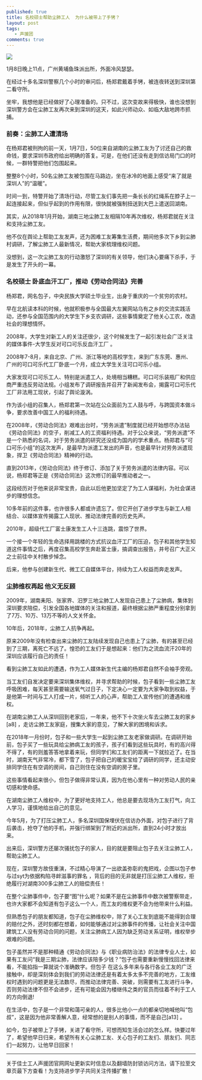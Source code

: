 ```yaml
---
published: true
title: 名校硕士帮助尘肺工人  为什么被带上了手铐？
layout: post
tags:
   - 声援团
comments: true
---
```




![](https://i.imgur.com/kZYgHxk.jpg)

1月8日晚上11点，广州黄埔鱼珠派出所，外面冷风瑟瑟。

在经过十多名深圳警察几个小时的审问后，杨郑君戴着手铐，被连夜转送到深圳第二看守所。

坐牢，我想他是已经做好了心理准备的。只不过，这次变故来得极快，谁也没想到深圳警方会在尘肺工友再次来到深圳的这天，如此兴师动众、如临大敌地跨市抓捕。

### 前奏：尘肺工人遭清场

在杨郑君被刑拘的前一天，1月7日，50位来自湖南的尘肺工友为了讨还自己的救命钱，要求深圳市政府给出明确的答复。可是，在他们还没有走到信访局门口的时候，一群特警把他们包围起来。

整整8个小时，50名尘肺工友被包围在马路边，坐在冰冷的地面上感受“来了就是深圳人”的“温暖”。

时间一到，特警开始了清场行动，尽管工友们事先把一条长长的红绳系在脖子上一起连接起来，但似乎起到的作用有限，很快就被强制扭送到大巴上遣送回湖南。

其实，从2018年1月开始，湖南三地尘肺工友相隔10年再次维权，杨郑君就在关注和支持尘肺工友。

他不仅在舆论上帮助工友发声，还为困难工友筹集生活费，期间他多次下乡到尘肺村调研，了解尘肺工人最新情况，帮助大家梳理维权问题。

没想到，这一次尘肺工友的行动激怒了深圳的有关领导，他们决心要痛下杀手，于是发生了开头的一幕。

### 名校硕士  卧底血汗工厂，推动《劳动合同法》完善
杨郑君，网名包子，中央民族大学硕士毕业生，出身于重庆的一个贫穷的农村。

早在北航读本科的时候，他就积极参与全国最大左翼网站乌有之乡的交流实践活动，还参与全国范围内的大学生下乡支农调研，这些事情奠定了他关心工农，改造社会的理想情怀。

2008年，大学生对新工人的关注还很少，这个时候发生了一起引发社会广泛关注的媒体事件-大学生反对可口可乐反血汗工厂 。

2008年7-8月，来自北京、广州、浙江等地的高校学生，来到广东东莞、惠州、广州的可口可乐代工厂卧底一个月，成立大学生关注可口可乐小组。

大家发现可口可乐工人、特别是派遣工人，处境相当糟糕。可口可乐装瓶厂和供应商严重违反劳动法规。小组发布了调研报告并召开了新闻发布会，揭露可口可乐代工厂非法用工现状，引起了舆论漩涡。

作为该小组的召集人，杨郑君第一次站在公众面前为工人鼓与呼，与跨国资本做斗争，要求改善中国工人的福利待遇。

在2008年，《劳动合同法》艰难出台时，“劳务派遣”制度就已经开始想尽办法钻《劳动合同法》的空子，削减工人的工资福利待遇。对于公众来说，“劳务派遣”不是一个熟悉的名词，对于劳务派遣的研究还没成为国内的学术重点。杨郑君与“可口可乐小组”的这次发声，是最早为派遣工发出的声音，也是最早针对劳务派遣现象，捍卫《劳动合同法》精神的行动。

直到2013年，《劳动合同法》终于修订、添加了关于劳务派遣的法律内容。可以说，杨郑君等正是《劳动合同法》这次修订的最早推动者之一。

这段经历对于他来说非常宝贵，自此以后他更加坚定了为工人谋福利，为社会谋进步的理想信念。

10多年前的这件事，也许很多人都或许遗忘了。但它开创了进步学生与新工人相结合、以媒体宣传揭露工人现状、推动法律完善的历史先声。

2010年，超级代工厂富士康发生工人十三连跳，震惊了世界。

一个接一个年轻的生命选择用跳楼的方式抗议血汗工厂的压迫，包子和其他学生知道这件事情之后，再度召集高校学生奔赴富士康，搞调查出报告，并号召广大正义之士前往中关村散步悼念。

后来，他参与创建新生代、微工汇自媒体平台，持续为工人权益而奔走发声。

### 尘肺维权再起  他义无反顾
2009年，湖南耒阳、张家界、汨罗三地尘肺工人发现自己患上了尘肺病，集体到深圳要求陪偿，引发全国各地媒体的关注和报道，最终根据尘肺严重程度分别拿到了7万、10万、13万不等的人文关怀金。

10年后，2018年，尘肺工人抗争再起。

原来2009年没有检查出来尘肺的工友陆续发现自己也患上了尘肺，有的甚至已经到了三期，离死亡不远了。惶恐的工友们于是想起来：他们为之流血流汗20年的深圳应该履行自己的责任！

看到尘肺工友如此的遭遇，作为工人媒体新生代主编的杨郑君自然不会袖手旁观。

当工友们自发决定要来深圳集体维权，并寻求帮助的时候，包子看到一些尘肺工友呼吸困难，每天甚至需要输送氧气过日子，下定决心一定要为大家争取到权益，于是他第一时间与工人打成一片，倾听工人的心声，帮助工人宣传他们的遭遇和维权。

在湖南尘肺工人从深圳回到老家后，一年来，他不下十次坐火车去尘肺工友的家乡[a8] ，走访尘肺工友家庭，搜集大家的意见，了解大家的困境和诉求。

在2018年一月份时，包子和一些大学生一起到尘肺工友老家做调研。在调研开始前，包子买了一些玩具给尘肺病工友的孩子，孩子们看到这些玩具时，有的高兴得不得了，有的则羞答答地拿着来玩，但同学们和工友们的距离一下就拉近了。在当时，湖南天气非常冷，都下雪了，包子把自己的暖宝宝给了调研的同学，还主动安排同学住在有空调的房间，自己则住在没有空调的房子里。

这些事情看起来很小，但包子做得非常认真，因为在他心里有一种对劳动人民的亲切感和使命感。

在湖南尘肺工人维权中，为了更好地支持工人，他总是要去现场为工友打气，向工人学习，谨慎地给出自己的意见。

今年5月，为了打压尘肺工人，多名深圳国保埋伏在信访办外面，对包子进行了背后袭击，抢夺了他的手机，并强行绑架到了附近的派出所，直到24小时才放出来。

出来后，深圳警方还屡次骚扰包子的家人，目的就是要阻止包子去关注尘肺工人，帮助尘肺工人。

现在，深圳警方故伎重演，不过精心导演了一出欲盖弥彰的鬼把戏，企图以包子参与过syt为依据构陷寻衅滋事的罪名 ，背后的目的无非就是打压尘肺工人维权，拒绝履行对湖南300多尘肺工人的赔偿责任！

在整个尘肺事件中，包子要“图”什么呢？如果不是在尘肺事件中数次被警察带走，也许大家都不会知道有包子这么一个人，而工友的维权更不会为他带来什么利益。

但熟悉包子的朋友都知道，包子在尘肺维权中，除了关心工友到底能不能得到合理的赔付之外，还时刻都在想着，如何能够通过对尘肺事件的传播，让社会关注中国建筑工人没有劳动合同的问题，关注尘肺病工人因为缺乏劳动关系证明，维权举步艰难的问题。

包子虽然并不是那种精通《劳动合同法》与《职业病防治法》的法律专业人士，如果有工友问“我是三期尘肺，法律应该陪多少钱？”包子也需要重新慢慢找回法律来看，不能掐指一算就说个准确数字。但包子    在这么多年来与各行各业工友的广泛接触中，却是深刻体会到我们的劳动法律还是有着太多太多不完善的地方，工友维权时遇到的问题更是无法数尽，而推动法律完善、突破，则需要有工友进行斗争，否则劳动法律不但不会进步，还有可能会因为楼继伟之类的官员而往着不利于工人的方向倒退!

在生活中，包子是一个非常和蔼可亲的人，很多比他小一点的都亲切地喊他叫“包叔”，这是因为他非常善解人意，经常想的是别人的事情，而不是自己[a13] 。

如今，包子被带上了手铐，关进了看守所，可想而知生活会过的怎么样。快要过年了，希望他早日归来，希望所有关心尘肺工友、关心包子的工友们、朋友们、同志们一起努力，让他早日回家！


---
关于佳士工人声援团官网网址更新实时信息以及翻墙防封锁访问方法，请下拉至文章页最下方查看！为支持进步学子共同关注传播扩散！

